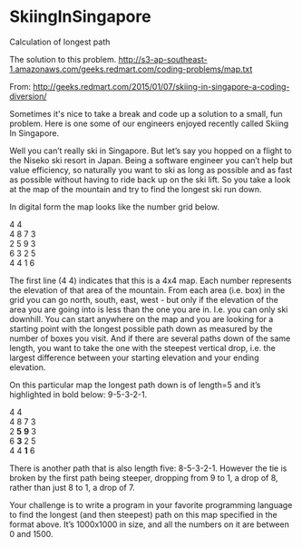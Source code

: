 # SkiingInSingapore
Calculation of longest path

The solution to this problem.
http://s3-ap-southeast-1.amazonaws.com/geeks.redmart.com/coding-problems/map.txt

From:
http://geeks.redmart.com/2015/01/07/skiing-in-singapore-a-coding-diversion/

Sometimes it's nice to take a break and code up a solution to a small, fun problem. Here is one some of our engineers enjoyed recently called Skiing In Singapore.

Well you can’t really ski in Singapore. But let’s say you hopped on a flight to the Niseko ski resort in Japan. Being a software engineer you can’t help but value efficiency, so naturally you want to ski as long as possible and as fast as possible without having to ride back up on the ski lift. So you take a look at the map of the mountain and try to find the longest ski run down.

In digital form the map looks like the number grid below.

4 4 <br>
4 8 7 3 <br>
2 5 9 3 <br>
6 3 2 5 <br>
4 4 1 6 <br>

The first line (4 4) indicates that this is a 4x4 map. Each number represents the elevation of that area of the mountain. From each area (i.e. box) in the grid you can go north, south, east, west - but only if the elevation of the area you are going into is less than the one you are in. I.e. you can only ski downhill. You can start anywhere on the map and you are looking for a starting point with the longest possible path down as measured by the number of boxes you visit. And if there are several paths down of the same length, you want to take the one with the steepest vertical drop, i.e. the largest difference between your starting elevation and your ending elevation.

On this particular map the longest path down is of length=5 and it’s highlighted in bold below: 9-5-3-2-1.

4 4 <br>
4 8 7 3 <br>
2 <b>5</b> <b>9</b> 3 <br>
6 <b>3</b> <b></b>2 5 <br>
4 4 <b>1</b> 6 <br>

There is another path that is also length five: 8-5-3-2-1. However the tie is broken by the first path being steeper, dropping from 9 to 1, a drop of 8, rather than just 8 to 1, a drop of 7.

Your challenge is to write a program in your favorite programming language to find the longest (and then steepest) path on this map specified in the format above. It’s 1000x1000 in size, and all the numbers on it are between 0 and 1500.
